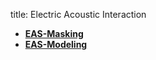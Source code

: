 title: Electric Acoustic Interaction




- **[EAS-Masking](https://vianna.uber.space/01_workgroups/nogueira/projects/eas.html)**
- **[EAS-Modeling](https://vianna.uber.space/01_workgroups/nogueira/projects/easmodeling.html)**
